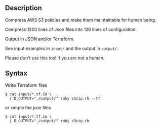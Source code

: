 ## Description

Compress AWS S3 policies and make them maintainable for human being.

Compress 1200 lines of Json files into 120 lines of configuration.

Output in JSON and/or Terraform.

See input examples in `input/` and the output in `output/`.

Please don't use this tool if you are not a human.

## Syntax

Write Terraform files

```
$ cat input/*.tf.in \
  | D_OUTPUT="./output/" ruby s3zip.rb --tf
```

or simple the json files

```
$ cat input/*.tf.in \
  | D_OUTPUT="./output/" ruby s3zip.rb
```
